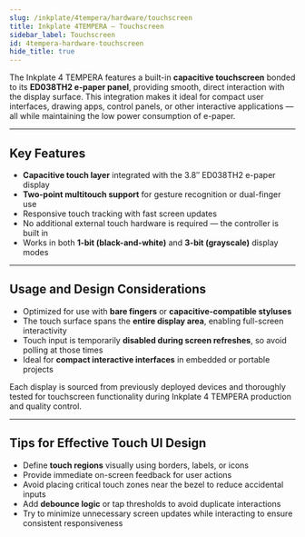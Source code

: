 ```yaml
---
slug: /inkplate/4tempera/hardware/touchscreen
title: Inkplate 4TEMPERA – Touchscreen
sidebar_label: Touchscreen
id: 4tempera-hardware-touchscreen
hide_title: true
---
```


<SectionTitle title="Touchscreen Overview" backgroundImage="img/touchscreen.jpg" />

The Inkplate 4 TEMPERA features a built-in **capacitive touchscreen** bonded to its **ED038TH2 e-paper panel**, providing smooth, direct interaction with the display surface. This integration makes it ideal for compact user interfaces, drawing apps, control panels, or other interactive applications — all while maintaining the low power consumption of e-paper.

---

## Key Features

- **Capacitive touch layer** integrated with the 3.8″ ED038TH2 e-paper display  
- **Two-point multitouch support** for gesture recognition or dual-finger use  
- Responsive touch tracking with fast screen updates  
- No additional external touch hardware is required — the controller is built in  
- Works in both **1-bit (black-and-white)** and **3-bit (grayscale)** display modes

---

## Usage and Design Considerations

- Optimized for use with **bare fingers** or **capacitive-compatible styluses**  
- The touch surface spans the **entire display area**, enabling full-screen interactivity  
- Touch input is temporarily **disabled during screen refreshes**, so avoid polling at those times  
- Ideal for **compact interactive interfaces** in embedded or portable projects

<InfoBox>Each display is sourced from previously deployed devices and thoroughly tested for touchscreen functionality during Inkplate 4 TEMPERA production and quality control.</InfoBox>

---

## Tips for Effective Touch UI Design

- Define **touch regions** visually using borders, labels, or icons  
- Provide immediate on-screen feedback for user actions  
- Avoid placing critical touch zones near the bezel to reduce accidental inputs  
- Add **debounce logic** or tap thresholds to avoid duplicate interactions  
- Try to minimize unnecessary screen updates while interacting to ensure consistent responsiveness
